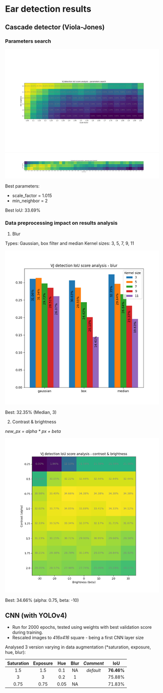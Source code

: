 # Ear detection results

## Cascade detector (Viola-Jones)
### Parameters search

![params search](fig/vj_analysis_params_search.png)
![params search detailed](fig/vj_analysis_params_search_detailed.png)

Best parameters:
- scale_factor = 1.015
- min_neighbor = 2

Best IoU: 33.69%

### Data preprocessing impact on results analysis
1. Blur

Types: Gaussian, box filter and median
Kernel sizes: 3, 5, 7, 9, 11

![params search](fig/vj_analysis_blur.png)

Best: 32.35% (Median, 3)

2. Contrast & brightness

*new_px = alpha * px + beta*

![params search](fig/vj_analysis_contrast_brightness.png)

Best: 34.66% (alpha: 0.75, beta: -10)

## CNN (with YOLOv4)

- Run for 2000 epochs, tested using weights with best validation score during training.
- Rescaled images to *416x416* square - being a first CNN layer size

Analysed 3 version varying in data augmentation (*saturation, exposure, hue, blur):


| Saturation | Exposure |  Hue | Blur | *Comment* |    IoU   |
|:----------:|:--------:|:----:|:----:|:---------:|:--------:|
|     1.5    |    1.5   |  0.1 |  NA  | *default* |**76.46%**|
|      3     |     3    |  0.2 |   1  |           |  75.88%  |
|    0.75    |   0.75   | 0.05 |  NA  |           |  71.83%  |



